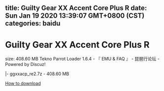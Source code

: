 
title: Guilty Gear XX Accent Core Plus R
date: Sun Jan 19 2020 13:39:07 GMT+0800 (CST)    
categories: baidu
---

# Guilty Gear XX Accent Core Plus R
size: 408.60 MB
 Tekno Parrot Loader 1.6.4 - 『 EMU & FAQ 』 - 琵琶行论坛 - Powered by Discuz!
 
|- ggxxacp_re2.7z - 408.60 MB

[How to download](https://bpcam.bemobtrk.com/go/2ceec3aa-1ca2-46d6-b9ff-aaa5c184517c?jno=2147)